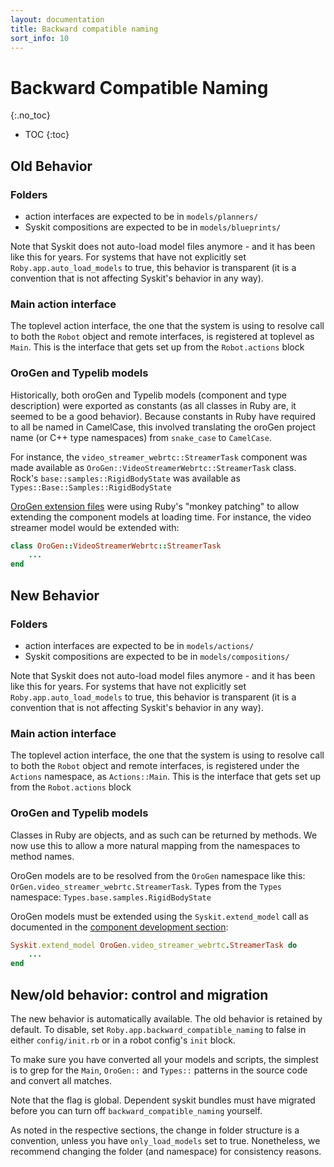 ```yaml
---
layout: documentation
title: Backward compatible naming
sort_info: 10
---
```


# Backward Compatible Naming
{:.no_toc}

- TOC
{:toc}

## Old Behavior

### Folders

- action interfaces are expected to be in `models/planners/`
- Syskit compositions are expected to be in `models/blueprints/`

Note that Syskit does not auto-load model files anymore - and it has been like
this for years. For systems that have not explicitly set
`Roby.app.auto_load_models` to true, this behavior is transparent (it is a
convention that is not affecting Syskit's behavior in any way).

### Main action interface

The toplevel action interface, the one that the system is using to resolve call
to both the `Robot` object and remote interfaces, is registered at toplevel as
`Main`. This is the interface that gets set up from the `Robot.actions` block

### OroGen and Typelib models

Historically, both oroGen and Typelib models (component and type description)
were exported as constants (as all classes in Ruby are, it seemed to be a good
behavior). Because constants in Ruby have required to all be named in CamelCase,
this involved translating the oroGen project name (or C++ type namespaces) from
`snake_case` to `CamelCase`.

For instance, the `video_streamer_webrtc::StreamerTask` component was made
available as `OroGen::VideoStreamerWebrtc::StreamerTask` class. Rock's
`base::samples::RigidBodyState` was available as
`Types::Base::Samples::RigidBodyState`

[OroGen extension files](../components/runtime.html#extension_file) were using
Ruby's "monkey patching" to allow extending the component models at loading time.
For instance, the video streamer model would be extended with:

~~~ ruby
class OroGen::VideoStreamerWebrtc::StreamerTask
    ...
end
~~~

## New Behavior

### Folders

- action interfaces are expected to be in `models/actions/`
- Syskit compositions are expected to be in `models/compositions/`

Note that Syskit does not auto-load model files anymore - and it has been like
this for years. For systems that have not explicitly set
`Roby.app.auto_load_models` to true, this behavior is transparent (it is a
convention that is not affecting Syskit's behavior in any way).

### Main action interface

The toplevel action interface, the one that the system is using to resolve call
to both the `Robot` object and remote interfaces, is registered under the
`Actions` namespace, as `Actions::Main`. This is the interface that gets set up
from the `Robot.actions` block

### OroGen and Typelib models

Classes in Ruby are objects, and as such can be returned by methods. We now use
this to allow a more natural mapping from the namespaces to method names.

OroGen models are to be resolved from the `OroGen` namespace like this:
`OrGen.video_streamer_webrtc.StreamerTask`. Types from the `Types` namespace:
`Types.base.samples.RigidBodyState`

OroGen models must be extended using the `Syskit.extend_model` call as documented
in the [component development section](../components/runtime.html#extension_file):

~~~ ruby
Syskit.extend_model OroGen.video_streamer_webrtc.StreamerTask do
    ...
end
~~~

## New/old behavior: control and migration

The new behavior is automatically available. The old behavior is retained by
default. To disable, set `Roby.app.backward_compatible_naming` to false in either
`config/init.rb` or in a robot config's `init` block.

To make sure you have converted all your models and scripts, the simplest is to
grep for the `Main`, `OroGen::` and `Types::` patterns in the source code and convert
all matches.

Note that the flag is global. Dependent syskit bundles must have migrated before
you can turn off `backward_compatible_naming` yourself.

As noted in the respective sections, the change in folder structure is a convention,
unless you have `only_load_models` set to true. Nonetheless, we recommend changing
the folder (and namespace) for consistency reasons.
